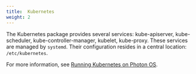 ```yaml
---
title:  Kubernetes
weight: 2
---
```



The Kubernetes package provides several services: kube-apiserver, kube-scheduler, kube-controller-manager, kubelet, kube-proxy. These services are managed by `systemd`. Their configuration resides in a central location: `/etc/kubernetes`.

For more information, see [Running Kubernetes on Photon OS](./user-guide/kubernetes-on-photon-os/).
